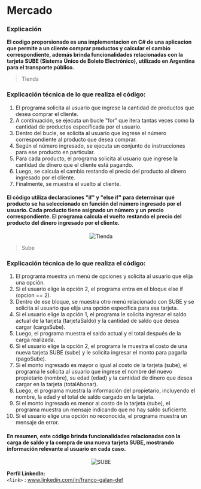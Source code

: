 # Mercado 

### Explicación
**El codigo proporsionado es una implementacion en C# de una aplicacion que permite a un cliente comprar productos y calcular el cambio correspondiente, además brinda funcionalidades relacionadas con la tarjeta SUBE (Sistema Único de Boleto Electrónico), utilizado en Argentina para el transporte público.**
> Tienda

### Explicación técnica de lo que realiza el código:
                
1. El programa solicita al usuario que ingrese la cantidad de productos que desea comprar el cliente.
2. A continuación, se ejecuta un bucle "for" que itera tantas veces como la cantidad de productos especificada por el usuario.
3. Dentro del bucle, se solicita al usuario que ingrese el número correspondiente al producto que desea comprar.
4. Según el número ingresado, se ejecuta un conjunto de instrucciones para ese producto en particular.
5. Para cada producto, el programa solicita al usuario que ingrese la cantidad de dinero que el cliente está pagando.
6. Luego, se calcula el cambio restando el precio del producto al dinero ingresado por el cliente.
7. Finalmente, se muestra el vuelto al cliente.

#### El código utiliza declaraciones "if" y "else if" para determinar qué producto se ha seleccionado en función del número ingresado por el usuario. Cada producto tiene asignado un número y un precio correspondiente. El programa calcula el vuelto restando el precio del producto del dinero ingresado por el cliente. ####

<p align="center">
  <img src="https://i.postimg.cc/pT3RkqXP/image.png" alt="Tienda"/>
</p>

> Sube


### Explicación técnica de lo que realiza el código:
                
1. El programa muestra un menú de opciones y solicita al usuario que elija una opción.
2. Si el usuario elige la opción 2, el programa entra en el bloque else if (opcion == 2).
3. Dentro de ese bloque, se muestra otro menú relacionado con SUBE y se solicita al usuario que elija una opción específica para esa tarjeta.
4. Si el usuario elige la opción 1, el programa le solicita ingresar el saldo actual de la tarjeta (tarjetaSaldo) y la cantidad de saldo que desea cargar (cargaSube).
5. Luego, el programa muestra el saldo actual y el total después de la carga realizada.
6. Si el usuario elige la opción 2, el programa le muestra el costo de una nueva tarjeta SUBE (sube) y le solicita ingresar el monto para pagarla (pagoSube).
7. Si el monto ingresado es mayor o igual al costo de la tarjeta (sube), el programa le solicita al usuario que ingrese el nombre del nuevo propietario (nombre), su edad (edad) y la cantidad de dinero que desea cargar en la tarjeta (totalAbonar). 
8. Luego, el programa muestra la información del propietario, incluyendo el nombre, la edad y el total de saldo cargado en la tarjeta.
9. Si el monto ingresado es menor al costo de la tarjeta (sube), el programa muestra un mensaje indicando que no hay saldo suficiente.
10. Si el usuario elige una opción no reconocida, el programa muestra un mensaje de error.

#### En resumen, este código brinda funcionalidades relacionadas con la carga de saldo y la compra de una nueva tarjeta SUBE, mostrando información relevante al usuario en cada caso.

<p align="center">
  <img src="https://i.postimg.cc/qBc5117Q/image.png" alt="SUBE"/>
</p>

**Perfil LinkedIn:** </br>
`<link>` : www.linkedin.com/in/franco-galan-def



